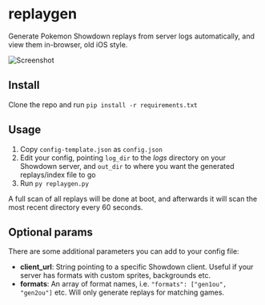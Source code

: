 # replaygen
Generate Pokemon Showdown replays from server logs automatically, and view them in-browser, old iOS style.

![Screenshot](https://i.imgur.com/iZOsISS.png)

## Install
Clone the repo and run `pip install -r requirements.txt`

## Usage
1. Copy `config-template.json` as `config.json`
2. Edit your config, pointing `log_dir` to the *logs* directory on your Showdown server, and `out_dir` to where you want the generated replays/index file to go
3. Run `py replaygen.py`

A full scan of all replays will be done at boot, and afterwards it will scan the most recent directory every 60 seconds.

## Optional params
There are some additional parameters you can add to your config file:
- **client_url**: String pointing to a specific Showdown client. Useful if your server has formats with custom sprites, backgrounds etc.
- **formats**: An array of format names, i.e. `"formats": ["gen1ou", "gen2ou"]` etc. Will only generate replays for matching games.
